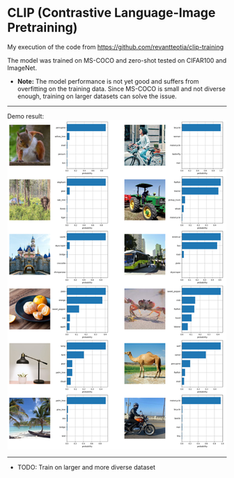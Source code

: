 # CLIP (Contrastive Language-Image Pretraining)

My execution of the code from https://github.com/revantteotia/clip-training

The model was trained on MS-COCO and  zero-shot tested on CIFAR100 and ImageNet.

* **Note:** The model performance is not yet good and suffers from overfitting on the training data. Since MS-COCO is small and not diverse enough, training on larger datasets can solve the issue.

---
Demo result:
![alt text](https://github.com/NassimF/Berkeley-Videos/blob/main/CLIP%20implementation/demo.png)

---
* TODO:
  Train on larger and more diverse dataset
